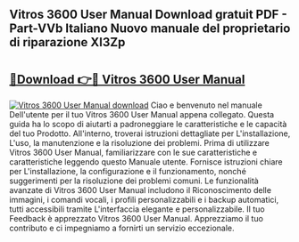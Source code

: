 ## Vitros 3600 User Manual Download gratuit PDF - Part-VVb Italiano Nuovo manuale del proprietario di riparazione XI3Zp

# <h2><a href="http://dfdvxa3.blite.top/?on=Vitros+3600+User+Manual">🔗Download 👉🔴 Vitros 3600 User Manual</a></h2>

[![Vitros 3600 User Manual download](https://i.imgur.com/lujVjoI.png)](http://dfdvxa3.blite.top/?on=Vitros+3600+User+Manual)
Ciao e benvenuto nel manuale Dell'utente per il tuo Vitros 3600 User Manual appena collegato. Questa guida ha lo scopo di aiutarti a padroneggiare le caratteristiche e le capacità del tuo Prodotto. All'interno, troverai istruzioni dettagliate per L'installazione, L'uso, la manutenzione e la risoluzione dei problemi. Prima di utilizzare Vitros 3600 User Manual, familiarizzare con le sue caratteristiche e caratteristiche leggendo questo Manuale utente. Fornisce istruzioni chiare per L'installazione, la configurazione e il funzionamento, nonché suggerimenti per la risoluzione dei problemi comuni. Le funzionalità avanzate di Vitros 3600 User Manual includono il Riconoscimento delle immagini, i comandi vocali, i profili personalizzabili e i backup automatici, tutti accessibili tramite L'interfaccia elegante e personalizzabile. Il tuo Feedback è apprezzato Vitros 3600 User Manual. Apprezziamo il tuo contributo e ci impegniamo a fornirti un servizio eccezionale.
